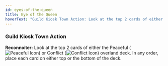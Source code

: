 ```yaml
---
id: eyes-of-the-queen
title: Eye of the Queen
hoverText: "Guild Kiosk Town Action: Look at the top 2 cards of either the Peaceful or Conflict overland deck. In any order, place each card on either top or the bottom of the deck."
---
```


### Guild Kiosk Town Action
**Reconnoiter:** Look at the top 2 cards of either the Peaceful (<img src="/icons/peaceful.svg" alt="Peaceful Icon" class="icon-svg" />) or Conflict (<img src="/icons/conflict.svg" alt="Conflict Icon" class="icon-svg" />) overland deck. In any order, place each card on either top or the bottom of the deck.